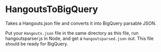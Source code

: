 # HangoutsToBigQuery
Takes a Hangouts.json file and converts it into BigQuery parsable JSON.

Put your `Hangouts.json` file in the same directory as this file, run hangoutsparser.js in Node, and get a `hangoutsparsed.json` out. This file should be ready for BigQuery.

